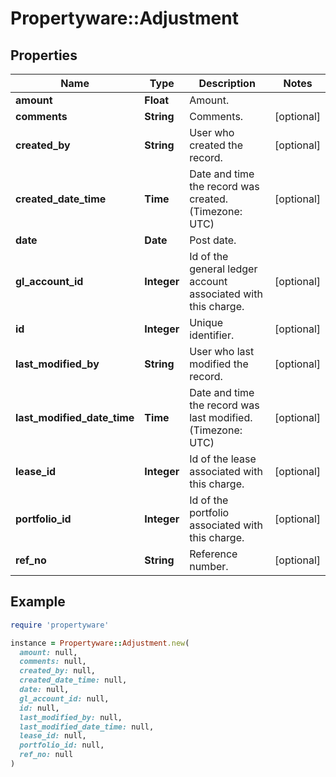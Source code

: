# Propertyware::Adjustment

## Properties

| Name | Type | Description | Notes |
| ---- | ---- | ----------- | ----- |
| **amount** | **Float** | Amount. |  |
| **comments** | **String** | Comments. | [optional] |
| **created_by** | **String** | User who created the record. | [optional] |
| **created_date_time** | **Time** | Date and time the record was created. (Timezone: UTC) | [optional] |
| **date** | **Date** | Post date. |  |
| **gl_account_id** | **Integer** | Id of the general ledger account associated with this charge. | [optional] |
| **id** | **Integer** | Unique identifier. | [optional] |
| **last_modified_by** | **String** | User who last modified the record. | [optional] |
| **last_modified_date_time** | **Time** | Date and time the record was last modified. (Timezone: UTC) | [optional] |
| **lease_id** | **Integer** | Id of the lease associated with this charge. | [optional] |
| **portfolio_id** | **Integer** | Id of the portfolio associated with this charge. | [optional] |
| **ref_no** | **String** | Reference number. | [optional] |

## Example

```ruby
require 'propertyware'

instance = Propertyware::Adjustment.new(
  amount: null,
  comments: null,
  created_by: null,
  created_date_time: null,
  date: null,
  gl_account_id: null,
  id: null,
  last_modified_by: null,
  last_modified_date_time: null,
  lease_id: null,
  portfolio_id: null,
  ref_no: null
)
```

